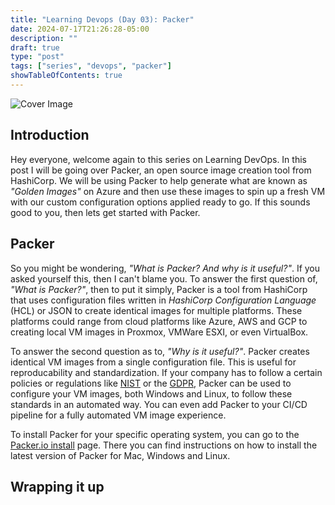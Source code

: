 ```yaml
---
title: "Learning Devops (Day 03): Packer"
date: 2024-07-17T21:26:28-05:00
description: ""
draft: true
type: "post"
tags: ["series", "devops", "packer"]
showTableOfContents: true
---
```


![Cover Image](/images/posts/series/learning-devops/day-03/cover.png)

## Introduction
Hey everyone, welcome again to this series on Learning DevOps. In this post I will be going over Packer, an open source image creation tool from HashiCorp. We will be using Packer to help generate what are known as *"Golden Images"* on Azure and then use these images to spin up a fresh VM with our custom configuration options applied ready to go. If this sounds good to you, then lets get started with Packer.

## Packer

So you might be wondering, *"What is Packer? And why is it useful?"*. If you asked yourself this, then I can't blame you. To answer the first question of, *"What is Packer?"*, then to put it simply, Packer is a tool from HashiCorp that uses configuration files written in *HashiCorp Configuration Language* (HCL) or JSON to create identical images for multiple platforms. These platforms could range from cloud platforms like Azure, AWS and GCP to creating local VM images in Proxmox, VMWare ESXI, or even VirtualBox. 

To answer the second question as to, *"Why is it useful?"*. Packer creates identical VM images from a single configuration file. This is useful for reproducability and standardization. If your company has to follow a certain policies or regulations like [NIST](https://www.nist.gov/cybersecurity) or the [GDPR](https://gdpr-info.eu/), Packer can be used to configure your VM images, both Windows and Linux, to follow these standards in an automated way. You can even add Packer to your CI/CD pipeline for a fully automated VM image experience. 

To install Packer for your specific operating system, you can go to the [Packer.io install](https://developer.hashicorp.com/packer/install) page. There you can find instructions on how to install the latest version of Packer for Mac, Windows and Linux. 

## Wrapping it up
